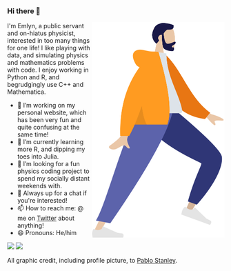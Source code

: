 ### Hi there 👋

<p>
<img src="https://github.com/emlynsg/emlynsg/blob/master/hoodie_running.png" align="right" alt="Illustration of Emlyn walking" width="308" height="500" />
</p>

I'm Emlyn, a public servant and on-hiatus physicist, interested in too many things for one life! I like playing with data, and simulating physics and mathematics problems with code. I enjoy working in Python and R, and begrudgingly use C++ and Mathematica.

- 🔭 I’m working on my personal website, which has been very fun and quite confusing at the same time!
- 🌱 I’m currently learning more R, and dipping my toes into Julia.
- 🤔 I’m looking for a fun physics coding project to spend my socially distant weekends with.
- 💬 Always up for a chat if you're interested!
- 📫 How to reach me: @ me on <a href="https://twitter.com/emlynsg">Twitter</a> about anything!
- 😄 Pronouns: He/him

[<img src="https://img.shields.io/badge/twitter-%231DA1F2.svg?&style=for-the-badge&logo=twitter&logoColor=white" />](https://twitter.com/emlynsg) [<img src="https://img.shields.io/badge/linkedin-%230077B5.svg?&style=for-the-badge&logo=linkedin&logoColor=white" />](https://www.linkedin.com/in/emlynsg/)

All graphic credit, including profile picture, to <a href="https://www.pablostanley.com/">Pablo Stanley</a>.
